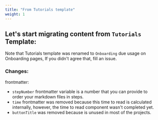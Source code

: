 ```yaml
---
title: "From Tutorials template"
weight: 1
---
```


## Let's start migrating content from `Tutorials` Template:

Note that Tutorials template was renamed to `Onboarding` due usage on Onboarding pages, If you didn't agree that, fill an issue.

### Changes:
frontmatter:
- `stepNumber` frontmatter variable is a number that you can provide to order your markdown files in steps.
- `time` frontmatter was removed because this time to read is calculated internally, however, the time to read component wasn't completed yet.
- `buttonTitle` was removed because is unused in most of the projects.

